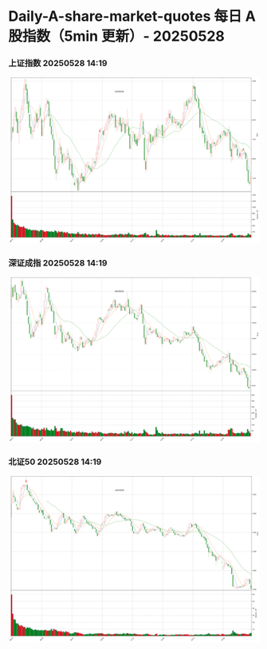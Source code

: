 
# Daily-A-share-market-quotes 每日 A 股指数（5min 更新）- 20250528

### 上证指数 20250528 14:19
![](./fig/2025/5/20250528-sh000001.png)

### 深证成指 20250528 14:19
![](./fig/2025/5/20250528-sz399001.png)

### 北证50 20250528 14:19
![](./fig/2025/5/20250528-bj899050.png)
